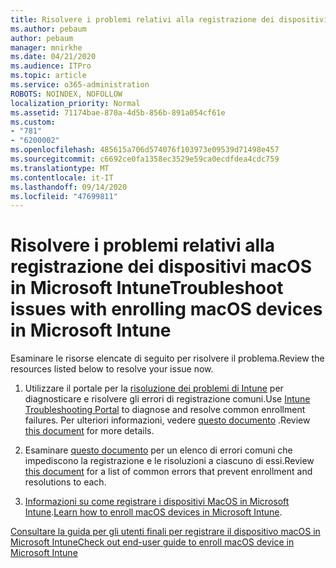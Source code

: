 ```yaml
---
title: Risolvere i problemi relativi alla registrazione dei dispositivi macOS in Microsoft Intune
ms.author: pebaum
author: pebaum
manager: mnirkhe
ms.date: 04/21/2020
ms.audience: ITPro
ms.topic: article
ms.service: o365-administration
ROBOTS: NOINDEX, NOFOLLOW
localization_priority: Normal
ms.assetid: 71174bae-870a-4d5b-856b-891a054cf61e
ms.custom:
- "781"
- "6200002"
ms.openlocfilehash: 485615a706d574076f103973e09539d71498e457
ms.sourcegitcommit: c6692ce0fa1358ec3529e59ca0ecdfdea4cdc759
ms.translationtype: MT
ms.contentlocale: it-IT
ms.lasthandoff: 09/14/2020
ms.locfileid: "47699811"
---
```

# <a name="troubleshoot-issues-with-enrolling-macos-devices-in-microsoft-intune"></a><span data-ttu-id="5a972-102">Risolvere i problemi relativi alla registrazione dei dispositivi macOS in Microsoft Intune</span><span class="sxs-lookup"><span data-stu-id="5a972-102">Troubleshoot issues with enrolling macOS devices in Microsoft Intune</span></span>

<span data-ttu-id="5a972-103">Esaminare le risorse elencate di seguito per risolvere il problema.</span><span class="sxs-lookup"><span data-stu-id="5a972-103">Review the resources listed below to resolve your issue now.</span></span>
  
1. <span data-ttu-id="5a972-104">Utilizzare il portale per la [risoluzione dei problemi di Intune](https://devicemanagement.microsoft.com/#blade/Microsoft_Intune_DeviceSettings/TroubleshootBlade) per diagnosticare e risolvere gli errori di registrazione comuni.</span><span class="sxs-lookup"><span data-stu-id="5a972-104">Use [Intune Troubleshooting Portal](https://devicemanagement.microsoft.com/#blade/Microsoft_Intune_DeviceSettings/TroubleshootBlade) to diagnose and resolve common enrollment failures.</span></span> <span data-ttu-id="5a972-105">Per ulteriori informazioni, vedere [questo documento](https://docs.microsoft.com/intune/help-desk-operators) .</span><span class="sxs-lookup"><span data-stu-id="5a972-105">Review [this document](https://docs.microsoft.com/intune/help-desk-operators) for more details.</span></span>

2. <span data-ttu-id="5a972-106">Esaminare [questo documento](https://docs.microsoft.com/intune-classic/troubleshoot/troubleshoot-device-enrollment-in-intune) per un elenco di errori comuni che impediscono la registrazione e le risoluzioni a ciascuno di essi.</span><span class="sxs-lookup"><span data-stu-id="5a972-106">Review [this document](https://docs.microsoft.com/intune-classic/troubleshoot/troubleshoot-device-enrollment-in-intune) for a list of common errors that prevent enrollment and resolutions to each.</span></span>

3. <span data-ttu-id="5a972-107">[Informazioni su come registrare i dispositivi MacOS in Microsoft Intune](https://docs.microsoft.com/intune/macos-enroll).</span><span class="sxs-lookup"><span data-stu-id="5a972-107">[Learn how to enroll macOS devices in Microsoft Intune](https://docs.microsoft.com/intune/macos-enroll).</span></span>

[<span data-ttu-id="5a972-108">Consultare la guida per gli utenti finali per registrare il dispositivo macOS in Microsoft Intune</span><span class="sxs-lookup"><span data-stu-id="5a972-108">Check out end-user guide to enroll macOS device in Microsoft Intune</span></span>](https://docs.microsoft.com/intune-user-help/enroll-your-device-in-intune-macos-cp)
  